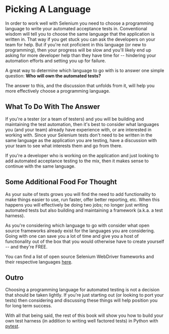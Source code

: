 # Picking A Language

In order to work well with Selenium you need to choose a programming language to write your automated acceptance tests in. Conventional wisdom will tell you to choose the same language that the application is written in. That way if you get stuck you can ask the developers on your team for help. But if you're not proficient in this language (or new to programming), then your progress will be slow and you'll likely end up asking for more developer help than they have time for -- hindering your automation efforts and setting you up for failure.

A great way to determine which language to go with is to answer one simple question: __Who will own the automated tests?__

The answer to this, and the discussion that unfolds from it, will help you more effectively choose a programming language.

## What To Do With The Answer

If you're a tester (or a team of testers) and you will be building and maintaining the test automation, then it's best to consider what languages you (and your team) already have experience with, or are interested in working with. Since your Selenium tests don't need to be written in the same language as the application you are testing, have a discussion with your team to see what interests them and go from there.

If you're a developer who is working on the application and just looking to add automated acceptance testing to the mix, then it makes sense to continue with the same language.

## Some Additional Food For Thought

As your suite of tests grows you will find the need to add functionality to make things easier to use, run faster, offer better reporting, etc. When this happens you will effectively be doing two jobs; no longer just writing automated tests but also building and maintaining a framework (a.k.a. a test harness).

As you're considering which language to go with consider what open source frameworks already exist for the languages you are considering. Going with one can save you a lot of time and give you a host of functionality out of the box that you would otherwise have to create yourself -- and they're FREE.

You can find a list of open source Selenium WebDriver frameworks and their respective languages [here](http://davehaeffner.com/resources/selenium-frameworks/).

## Outro

Choosing a programming language for automated testing is not a decision that should be taken lightly. If you're just starting out (or looking to port your tests) then considering and discussing these things will help position you for long term success.

With all that being said, the rest of this book will show you how to build your own test harness (in addition to writing well factored tests) in Python with [pytest](http://pytest.org/latest/).

